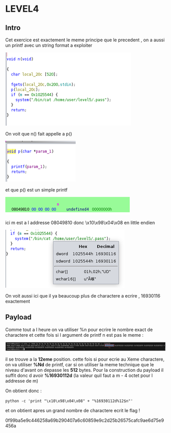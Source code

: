 # LEVEL4

## Intro

Cet exercice est exactement le meme principe que le precedent , on a aussi un printf avec un string format a exploiter

![alt text](image-3.png)

On voit que n() fait appelle a p()

![alt text](image-4.png)

et que p() est un simple printf

![Zz](image-1.png)

ici m est a l addresse 08049810 donc \x10\x98\x04\x08 en little endien

![alt text](image.png)

On voit aussi ici que il ya beaucoup plus de charactere a ecrire , 16930116 exactement

## Payload

Comme tout a l heure on va utiliser %n pour ecrire le nombre exact de charactere et cette fois si l argument de printf n est pas le meme : 

![alt text](image-2.png)

il se trouve a la **12eme** position. cette fois si pour ecrie au Xeme charactere, on va utiliser **%Nd** de printf, car si on utiliser la meme technique que le niveau d'avant on depasse les **512** bytes. 
Pour la construction du payload il suffit donc d avoir **%16930112d** (la valeur quil faut a m - 4 octet pour l addresse de m)

On obtient donc : 

`python -c 'print "\x10\x98\x04\x08" + "%16930112d%12$n"'`

et on obtient apres un grand nombre de charactere ecrit le flag ! 

0f99ba5e9c446258a69b290407a6c60859e9c2d25b26575cafc9ae6d75e9456a